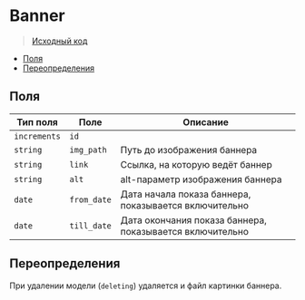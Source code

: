 # Banner

> [Исходный код][source]

- [Поля](#fields)
- [Переопределения](#overriding)

<a name="field"></a>
## Поля

Тип поля | Поле | Описание
-|-|-
`increments` | `id` | 
`string` | `img_path` | Путь до изображения баннера
`string` | `link` | Ссылка, на которую ведёт баннер
`string` | `alt` | alt-параметр изображения баннера
`date` | `from_date` | Дата начала показа баннера, показывается включительно
`date` | `till_date` | Дата окончания показа баннера, показывается включительно

<a name="overriding"></a>
## Переопределения

При удалении модели (`deleting`) удаляется и файл картинки баннера.

[source]: https://github.com/pomah3/mind-laravel/blob/master/app/Banner.php
